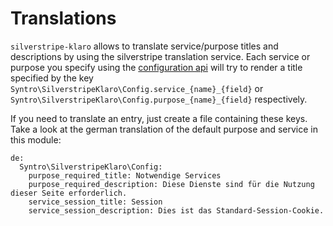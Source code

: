 # Translations

`silverstripe-klaro` allows to translate service/purpose titles and descriptions
by using the silverstripe translation service. Each service or purpose you
specify using the [configuration api](configuration.md) will try to render
a title specified by the key `Syntro\SilverstripeKlaro\Config.service_{name}_{field}`
or `Syntro\SilverstripeKlaro\Config.purpose_{name}_{field}` respectively.


If you need to translate an entry, just create a file containing these keys.
Take a look at the german translation of the default purpose and service in
this module:
```
de:
  Syntro\SilverstripeKlaro\Config:
    purpose_required_title: Notwendige Services
    purpose_required_description: Diese Dienste sind für die Nutzung dieser Seite erforderlich.
    service_session_title: Session
    service_session_description: Dies ist das Standard-Session-Cookie.
```
